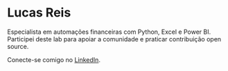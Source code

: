 # Lucas Reis

Especialista em automações financeiras com Python, Excel e Power BI. Participei deste lab para apoiar a comunidade e praticar contribuição open source.

Conecte-se comigo no [LinkedIn](https://www.linkedin.com/in/lucas-reis-4400aa1b0/).
